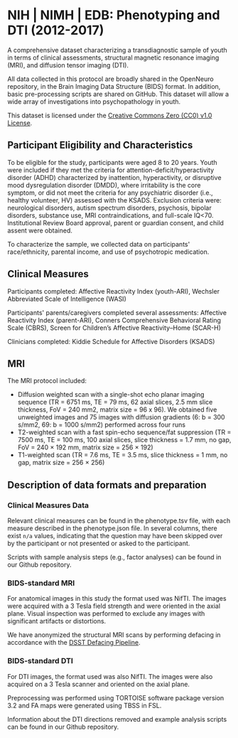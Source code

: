 # NIH | NIMH | EDB: Phenotyping and DTI (2012-2017)

A comprehensive dataset characterizing a transdiagnostic sample of youth in terms of clinical assessments, structural magnetic resonance imaging (MRI), and diffusion tensor imaging (DTI).

All data collected in this protocol are broadly shared in the OpenNeuro repository, in the Brain Imaging Data Structure (BIDS) format.  In addition, basic pre-processing scripts are shared on GitHub.  This dataset will allow a wide array of investigations into psychopathology in youth.

This dataset is licensed under the [Creative Commons Zero (CC0) v1.0 License](https://creativecommons.org/publicdomain/zero/1.0/).

## Participant Eligibility and Characteristics

To be eligible for the study, participants were aged 8 to 20 years. Youth were included if they met the criteria for attention-deficit/hyperactivity disorder (ADHD) characterized by inattention, hyperactivity, or disruptive mood dysregulation disorder (DMDD), where irritability is the core symptom, or did not meet the criteria for any psychiatric disorder (i.e., healthy volunteer, HV) assessed with the KSADS. Exclusion criteria were: neurological disorders, autism spectrum disorders, psychosis, bipolar disorders, substance use, MRI contraindications, and full-scale IQ<70. Institutional Review Board approval, parent or guardian consent, and child assent were obtained.

To characterize the sample, we collected data on participants' race/ethnicity, parental income, and use of psychotropic medication. 

## Clinical Measures

Participants completed: Affective Reactivity Index (youth-ARI), Wechsler Abbreviated Scale of Intelligence (WASI)

Participants' parents/caregivers completed several assessments: Affective Reactivity Index (parent-ARI), Conners Comprehensive Behavioral Rating Scale (CBRS), Screen for Children’s Affective Reactivity–Home (SCAR-H)

Clinicians completed: Kiddie Schedule for Affective Disorders (KSADS)

## MRI

The MRI protocol included:

* Diffusion weighted scan with a single-shot echo planar imaging sequence (TR = 6751 ms, TE = 79 ms, 62 axial slices, 2.5 mm slice thickness, FoV = 240 mm2, matrix size = 96 x 96). We obtained five unweighted images and 75 images with diffusion gradients (6: b = 300 s/mm2, 69: b = 1000 s/mm2) performed across four runs
* T2-weighted scan with a fast spin-echo sequence/fat suppression (TR = 7500 ms, TE = 100 ms, 100 axial slices, slice thickness = 1.7 mm, no gap, FoV = 240 × 192 mm, matrix size = 256 × 192)
* T1-weighted scan (TR = 7.6 ms, TE = 3.5 ms, slice thickness = 1 mm, no gap, matrix size = 256 × 256)

## Description of data formats and preparation

### Clinical Measures Data

Relevant clinical measures can be found in the phenotype.tsv file, with each measure described in the phenotype.json file. In several columns, there exist `n/a` values, indicating that the question may have been skipped over by the participant or not presented or asked to the participant.

Scripts with sample analysis steps (e.g., factor analyses) can be found in our Github repository.

### BIDS-standard MRI

For anatomical images in this study the format used was NifTI. The images were acquired with a 3 Tesla field strength and were oriented in the axial plane. Visual inspection was performed to exclude any images with significant artifacts or distortions.

We have anonymized the structural MRI scans by performing defacing in accordance with the [DSST Defacing Pipeline](https://github.com/nih-fmrif/dsst-defacing-pipeline/).

### BIDS-standard DTI

For DTI images, the format used was also NifTI. The images were also acquired on a 3 Tesla scanner and oriented on the axial plane.

Preprocessing was performed using TORTOISE software package version 3.2 and FA maps were generated using TBSS in FSL.

Information about the DTI directions removed and example analysis scripts can be found in our Github repository. 
